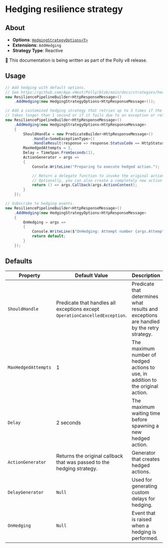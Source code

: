 # Hedging resilience strategy

## About

- **Options**: [`HedgingStrategyOptions<T>`](../../src/Polly.Core/Hedging/HedgingStrategyOptions.TResult.cs)
- **Extensions**: `AddHedging`
- **Strategy Type**: Reactive

🚧 This documentation is being written as part of the Polly v8 release.

## Usage

<!-- snippet: hedging -->
```cs
// Add hedging with default options.
// See https://github.com/App-vNext/Polly/blob/main/docs/strategies/hedging.md#defaults for default values.
new ResiliencePipelineBuilder<HttpResponseMessage>()
    .AddHedging(new HedgingStrategyOptions<HttpResponseMessage>());

// Add a customized hedging strategy that retries up to 3 times if the execution
// takes longer than 1 second or if it fails due to an exception or returns an HTTP 500 Internal Server Error.
new ResiliencePipelineBuilder<HttpResponseMessage>()
    .AddHedging(new HedgingStrategyOptions<HttpResponseMessage>
    {
        ShouldHandle = new PredicateBuilder<HttpResponseMessage>()
            .Handle<SomeExceptionType>()
            .HandleResult(response => response.StatusCode == HttpStatusCode.InternalServerError),
        MaxHedgedAttempts = 3,
        Delay = TimeSpan.FromSeconds(1),
        ActionGenerator = args =>
        {
            Console.WriteLine("Preparing to execute hedged action.");

            // Return a delegate function to invoke the original action with the action context.
            // Optionally, you can also create a completely new action to be executed.
            return () => args.Callback(args.ActionContext);
        }
    });

// Subscribe to hedging events.
new ResiliencePipelineBuilder<HttpResponseMessage>()
    .AddHedging(new HedgingStrategyOptions<HttpResponseMessage>
    {
        OnHedging = args =>
        {
            Console.WriteLine($"OnHedging: Attempt number {args.AttemptNumber}");
            return default;
        }
    });
```
<!-- endSnippet -->

## Defaults

| Property            | Default Value                                                               | Description                                                                              |
| ------------------- | --------------------------------------------------------------------------- | ---------------------------------------------------------------------------------------- |
| `ShouldHandle`      | Predicate that handles all exceptions except `OperationCancelledException`. | Predicate that determines what results and exceptions are handled by the retry strategy. |
| `MaxHedgedAttempts` | 1                                                                           | The maximum number of hedged actions to use, in addition to the original action.         |
| `Delay`             | 2 seconds                                                                   | The maximum waiting time before spawning a new hedged action.                            |
| `ActionGenerator`   | Returns the original callback that was passed to the hedging strategy.      | Generator that creates hedged actions.                                                   |
| `DelayGenerator`    | `Null`                                                                      | Used for generating custom delays for hedging.                                           |
| `OnHedging`         | `Null`                                                                      | Event that is raised when a hedging is performed.                                        |
